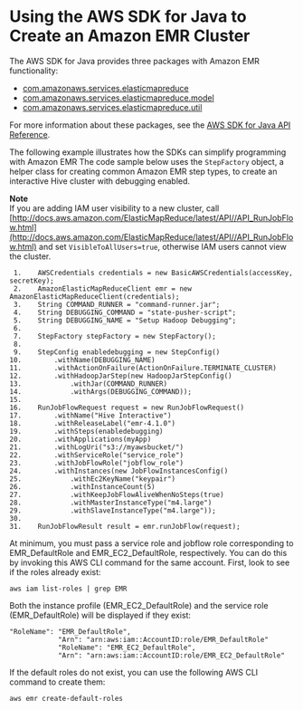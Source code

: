 # Using the AWS SDK for Java to Create an Amazon EMR Cluster<a name="calling-emr-with-java-sdk"></a>

The AWS SDK for Java provides three packages with Amazon EMR functionality:
+  [com\.amazonaws\.services\.elasticmapreduce](http://docs.aws.amazon.com/AWSJavaSDK/latest/javadoc//com/amazonaws/services/elasticmapreduce/package-summary.html) 
+  [com\.amazonaws\.services\.elasticmapreduce\.model](http://docs.aws.amazon.com/AWSJavaSDK/latest/javadoc//com/amazonaws/services/elasticmapreduce/model/package-summary.html) 
+  [com\.amazonaws\.services\.elasticmapreduce\.util](http://docs.aws.amazon.com/AWSJavaSDK/latest/javadoc//com/amazonaws/services/elasticmapreduce/util/package-summary.html) 

For more information about these packages, see the [AWS SDK for Java API Reference](http://docs.aws.amazon.com/AWSJavaSDK/latest/javadoc/)\.

 The following example illustrates how the SDKs can simplify programming with Amazon EMR The code sample below uses the `StepFactory` object, a helper class for creating common Amazon EMR step types, to create an interactive Hive cluster with debugging enabled\. 

**Note**  
If you are adding IAM user visibility to a new cluster, call [http://docs.aws.amazon.com/ElasticMapReduce/latest/API//API_RunJobFlow.html](http://docs.aws.amazon.com/ElasticMapReduce/latest/API//API_RunJobFlow.html) and set `VisibleToAllUsers=true`, otherwise IAM users cannot view the cluster\.

```
 1.    AWSCredentials credentials = new BasicAWSCredentials(accessKey, secretKey);
 2.    AmazonElasticMapReduceClient emr = new AmazonElasticMapReduceClient(credentials);
 3.    String COMMAND_RUNNER = "command-runner.jar";
 4.    String DEBUGGING_COMMAND = "state-pusher-script";
 5.    String DEBUGGING_NAME = "Setup Hadoop Debugging";   
 6. 
 7.    StepFactory stepFactory = new StepFactory();
 8. 
 9.    StepConfig enabledebugging = new StepConfig()
10.        .withName(DEBUGGING_NAME)
11.        .withActionOnFailure(ActionOnFailure.TERMINATE_CLUSTER)
12.        .withHadoopJarStep(new HadoopJarStepConfig()
13.            .withJar(COMMAND_RUNNER)
14.            .withArgs(DEBUGGING_COMMAND));
15. 
16.    RunJobFlowRequest request = new RunJobFlowRequest()
17.        .withName("Hive Interactive")
18.        .withReleaseLabel("emr-4.1.0")
19.        .withSteps(enabledebugging)
20.        .withApplications(myApp)
21.        .withLogUri("s3://myawsbucket/")
22.        .withServiceRole("service_role")
23.        .withJobFlowRole("jobflow_role")
24.        .withInstances(new JobFlowInstancesConfig()
25.            .withEc2KeyName("keypair")
26.            .withInstanceCount(5)
27.            .withKeepJobFlowAliveWhenNoSteps(true)
28.            .withMasterInstanceType("m4.large")
29.            .withSlaveInstanceType("m4.large"));
30. 
31.    RunJobFlowResult result = emr.runJobFlow(request);
```

At minimum, you must pass a service role and jobflow role corresponding to EMR\_DefaultRole and EMR\_EC2\_DefaultRole, respectively\. You can do this by invoking this AWS CLI command for the same account\. First, look to see if the roles already exist: 

```
aws iam list-roles | grep EMR
```

Both the instance profile \(EMR\_EC2\_DefaultRole\) and the service role \(EMR\_DefaultRole\) will be displayed if they exist: 

```
"RoleName": "EMR_DefaultRole", 
            "Arn": "arn:aws:iam::AccountID:role/EMR_DefaultRole"
            "RoleName": "EMR_EC2_DefaultRole", 
            "Arn": "arn:aws:iam::AccountID:role/EMR_EC2_DefaultRole"
```

If the default roles do not exist, you can use the following AWS CLI command to create them:

```
aws emr create-default-roles
```